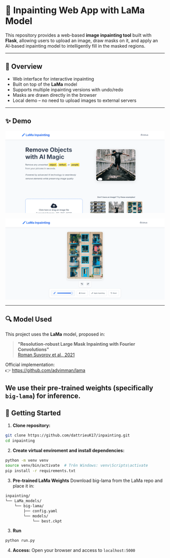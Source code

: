 # 🎨 Inpainting Web App with LaMa Model

This repository provides a web-based **image inpainting tool** built with **Flask**, allowing users to upload an image, draw masks on it, and apply an AI-based inpainting model to intelligently fill in the masked regions.

---

## 📌 Overview

- Web interface for interactive inpainting
- Built on top of the **LaMa** model
- Supports multiple inpainting versions with undo/redo
- Masks are drawn directly in the browser
- Local demo – no need to upload images to external servers

---

## ✨ Demo
![Introduce](static/demo_images/introduce.png)

![Edit](static/demo_images/edit.png)

---

## 🔍 Model Used

This project uses the **LaMa** model, proposed in:

> **"Resolution-robust Large Mask Inpainting with Fourier Convolutions"**  
> [Roman Suvorov et al., 2021](https://arxiv.org/abs/2109.07161)

Official implementation:  
👉 https://github.com/advimman/lama

We **use their pre-trained weights** (specifically `big-lama`) for inference.  
---

## 🚀 Getting Started

1. **Clone repository:**

```bash
git clone https://github.com/dattrieuK17/inpainting.git
cd inpainting
```

2. **Create virtual enviroment and install dependencies:**

```bash
python -m venv venv
source venv/bin/activate  # Trên Windows: venv\Scripts\activate
pip install -r requirements.txt
```

3. **Pre-trained LaMa Weights**
    Download big-lama from the LaMa repo and place it in:
```
inpainting/
└── LaMa_models/
    └── big-lama/
        ├── config.yaml
        └── models/
            └── best.ckpt
```

3. **Run**
```bash
python run.py
```

4. **Access:**
    Open your browser and access to `localhost:5000`
